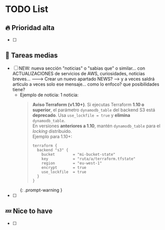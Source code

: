# TODO List

## 🔥 Prioridad alta

- [ ] 

## 🧩 Tareas medias

- [ ] NEW: nueva sección "noticias" o "sabias que" o similar... con ACTUALIZACIONES de servicios de AWS, curiosidades, noticias breves... ---> Crear un nuevo apartado NEWS? --> y a veces saldrá articulo a veces solo ese mensaje... como lo enfoco? que posibilidades tiene?
  - Ejemplo de noticia: 1 noticia: 
    > **Aviso Terraform (v1.10+)**. Si ejecutas Terraform **1.10 o superior**, el parámetro `dynamodb_table` del backend S3 está **deprecado**. Usa `use_lockfile = true` y **elimina** `dynamodb_table`.  
    > En versiones **anteriores a 1.10**, mantén `dynamodb_table` para el *locking* distribuido.  
    > Ejemplo para 1.10+:  
    > 
    > ```hcl
    > terraform {
    >   backend "s3" {
    >     bucket        = "mi-bucket-state"
    >     key           = "ruta/a/terraform.tfstate"
    >     region        = "eu-west-1"
    >     encrypt       = true
    >     use_lockfile  = true
    >   }
    > }
    > ```
    {: .prompt-warning }
- [ ]

## 💤 Nice to have

- [ ]
